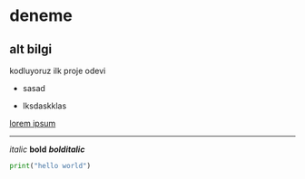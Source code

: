 # deneme

## alt bilgi
kodluyoruz ilk proje odevi

* sasad
- lksdaskklas

[lorem ipsum](http://google.com)


---

*italic* **bold** ***bolditalic***

```python
print("hello world")
```